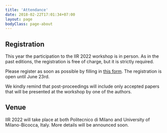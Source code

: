 ```yaml
---
title: 'Attendance'
date: 2018-02-22T17:01:34+07:00
layout: page
bodyClass: page-about
---
```


## Registration
This year the participation to the IIR 2022 workshop is in person. As in the past editions, the registration is free of charge, but it is strictly required.

Please register as soon as possible by filling in <a href="https://forms.office.com/r/kLwftmQHwh" target="_blank">this form</a>. The registration is open until June 23rd.

We kindly remind that post-proceedings will include only accepted papers that will be presented at the workshop by one of the authors.


## Venue
IIR 2022 will take place at both Politecnico di Milano and University of Milano-Bicocca, Italy. More details will be announced soon.


